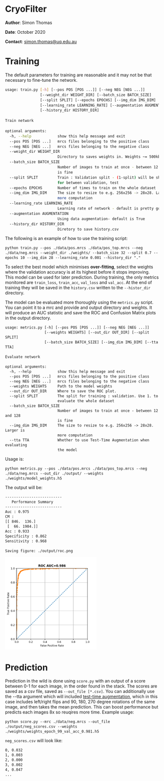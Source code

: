 # CryoFilter

**Author**: Simon Thomas

**Date**: October 2020

**Contact**: simon.thomas@uq.edu.au


# Training

The default parameters for training are reasonable and it may not be that necessary to fine-tune the network.

```bash
usage: train.py [-h] [--pos POS [POS ...]] [--neg NEG [NEG ...]]
                [--weight_dir WEIGHT_DIR] [--batch_size BATCH_SIZE]
                [--split SPLIT] [--epochs EPOCHS] [--img_dim IMG_DIM]
                [--learning_rate LEARNING_RATE] [--augmentation AUGMENTATION]
                [--history_dir HISTORY_DIR]

Train network

optional arguments:
  -h, --help            show this help message and exit
  --pos POS [POS ...]   mrcs files belonging to the positive class
  --neg NEG [NEG ...]   mrcs files belonging to the negative class
  --weight_dir WEIGHT_DIR
                        Directory to saves weights in. Weights ~= 500kb
  --batch_size BATCH_SIZE
                        Number of images to train at once - between 12 and 128
                        is fine
  --split SPLIT         Train : Validation split - (1-split) will be shared
                        for between validation, test
  --epochs EPOCHS       Number of times to train on the whole dataset
  --img_dim IMG_DIM     The size to resize to e.g. 256x256 -> 28x28. Larger is
                        more computation
  --learning_rate LEARNING_RATE
                        Learning rate of network - default is pretty good
  --augmentation AUGMENTATION
                        Using data augmentation- default is True
  --history_dir HISTORY_DIR
                        Diretory to save history.csv

```

The following is an example of how to use the training script:
```
python train.py --pos ./data/pos.mrcs ./data/pos_top.mrcs --neg ./data/neg.mrcs --weight_dir ./weights/ --batch_size 32 --split 0.7 --epochs 10 --img_dim 28 --learning_rate 0.001 --history_dir "."
```

To select the best model which minimises **over-fitting**, select the weights where the validation
accuracy is at its highest before it stops improving. This model can be used for later prediction.
During training, the only metrics monitored are `train_loss`, `train_acc`, `val_loss` and `val_acc`.
At the end of training they will be saved in the `history.csv` written to the `--histor_dir` directory.

The model can be evaluated more thoroughly using the `metrics.py` script. You can point it to a mrc
and provide and output directory and weights. It will produce an AUC statistic and save the ROC and Confusion
Matrix plots in the output directory.

```
usage: metrics.py [-h] [--pos POS [POS ...]] [--neg NEG [NEG ...]]
                  [--weights WEIGHTS] [--out_dir OUT_DIR] [--split SPLIT]
                  [--batch_size BATCH_SIZE] [--img_dim IMG_DIM] [--tta TTA]

Evaluate network

optional arguments:
  -h, --help            show this help message and exit
  --pos POS [POS ...]   mrcs files belonging to the positive class
  --neg NEG [NEG ...]   mrcs files belonging to the negative class
  --weights WEIGHTS     Path to the model weights
  --out_dir OUT_DIR     Where to save the ROC plot.
  --split SPLIT         The split for training : validation. Use 1. to
                        evaluate the whole dataset
  --batch_size BATCH_SIZE
                        Number of images to train at once - between 12 and 128
                        is fine
  --img_dim IMG_DIM     The size to resize to e.g. 256x256 -> 28x28. Larger is
                        more computation
  --tta TTA             Whether to use Test-Time Augmentation when evaluating
                        the model
```

Usage is:

```
python metrics.py --pos ./data/pos.mrcs ./data/pos_top.mrcs --neg ./data/neg.mrcs --out_dir ./output/ --weights ./weights/model_weights.h5
```

The output will be:

```
--------------------------
   Performance Summary    
--------------------------
Auc : 0.975
CM :
[[ 846.  136.]
 [  66. 1984.]]
Acc : 0.933
Specificity : 0.862
Sensitivity : 0.968

Saving figure: ./output/roc.png

```

<img src="./output/roc.png" alt="ROC plot" width="300px">

# Prediction

Prediction in the wild is done using `score.py` with an output of a score between
 0-1 for each image, in the order found in the stack. The scores are saved as a
 csv file, saved as `--out_file [*.csv]`. You can additionally use the --tta argument
 which will included [test-time augmentation](https://www.nature.com/articles/s41598-020-61808-3),
 which in this case includes left/right flips and 90, 180, 270 degree rotations of the same image,
 and then takes the mean prediction. This can boost performance but predicts each images 8x so reuqires
 more time. Example usage:
 
```
python score.py --mrc ./data/neg.mrcs --out_file ./output/neg_scores.csv --weights ./weights/weights_epoch_99_val_acc_0.981.h5
```

`neg_scores.csv` will look like:

```
0, 0.032
1, 0.003
2, 0.000
3, 0.002
4, 0.047
...
```


 
 
 
 

